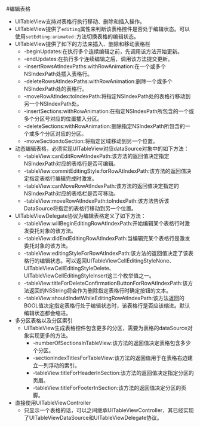#编辑表格
- UITableView支持对表格行执行移动、删除和插入操作。
- UITableView提供了`editing`属性来判断该表格控件是否处于编辑状态。可以使用`setEdting:animated:`方法切换表格的编辑状态。
- UITableView提供了如下的方法来插入、删除和移动表格栏
	+ -beginUpdates:在执行多个连续编辑之前，先调用该方法开始更新。
	+ -endUpdates:在执行多个连续编辑之后，调用该方法提交更新。
	+ -insertRowsAtIndexPaths:withRowAnimation:在一个或多个NSIndexPath处插入表格行。
	+ -deleteRowsAtIndexPaths:withRowAnimation:删除一个或多个NSIndexPath处的表格行。
	+ -moveRowAtIndex:toIndexPath:将指定NSIndexPath处的表格行移动到另一个NSIndexPath处。
	+ -insertSections:withRowAnimation:在指定NSIndexPath所包含的一个或多个分区号对应的位置插入分区。
	+ -deleteSections:withRowAnimation:删除指定NSIndexPath所包含的一个或多个分区对应的分区。
	+ -moveSection:toSection:将指定区域移动到另一个位置。
- 动态编辑表格，必须实现UITableView对应dataSource对象中的如下方法：
	+ -tableView:canEditRowAtIndexPath:该方法的返回值决定指定NSIndexPath对应的表格行是否可编辑。
	+ -tableView:commitEditingStyle:forRowAtIndexPath:该方法的返回值决定指定表格行编辑完成时激发。
	+ -tableView:canMoveRowAtIndexPath:该方法的返回值决定指定的NSIndexPath对应的表格栏是否可移动。
	+ -tableView:moveRowAtIndexPath:toIndexPath:该方法告诉该DataSource将指定的表格行移动到另一个位置。
- UITableViewDelegate协议为编辑表格定义了如下方法：
	+ -tableView:willBeginEditingRowAtIndexPath:开始编辑某个表格行时激发委托对象的该方法。
	+ -tableView:didEndEditingRowAtIndexPath:当编辑完某个表格行是激发委托对象的该方法。
	+ -tableView:editingStyleForRowAtIndexPath:该方法的返回值决定了该表格行的编辑状态。可以返回UITableViewCellEditingStyleNone、UITableViewCellEditingStyleDelete、UITableViewCellEditingStyleInsert这三个枚举值之一。
	+ -tableView:titleForDeleteConfirmationButtonForRowAtIndexPath:该方法返回的NSString将会作为删除指定表格行时确定按钮的文本。
	+ -tableView:shouldIndetWhileEditingRowAtIndexPath:该方法返回的BOOL值决定指定表格行处于编辑状态时，该表格行是否应该缩进。默认编辑状态都会缩进。
- 多分区表格以及分区索引
	+ UITableView生成表格控件包含更多的分区，需要为表格的dataSource对象实现更多的方法。
		- -numberOfSectionsInTableView:该方法的返回值决定表格包含多少个分区。
		- -sectionIndexTitlesForTableView:该方法的返回值用于在表格右边建立一列浮动的索引。
		- -tableView:titleForHeaderInSection:该方法的返回值决定指定分区的页眉。
		- -tableView:titleForFooterInSection:该方法的返回值决定分区的页脚。
- 直接使用UITableViewController
	+ 只显示一个表格的话，可以之间继承UITableViewController，其已经实现了UITableViewDataSource和UITableViewDelegate协议。
